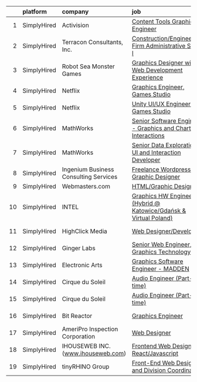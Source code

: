 

|    | platform    | company                               | job                                                                                                                                                                           | update_time   | location           |
|---:|:------------|:--------------------------------------|:------------------------------------------------------------------------------------------------------------------------------------------------------------------------------|:--------------|:-------------------|
|  1 | SimplyHired | Activision                            | [Content Tools Graphics Engineer](https://www.simplyhired.com/job/08137zmplbd4BtR7ntZdjlPDiQWe73qjqtTm_gXLiLQmadUTz1VapQ?q=graphic+engineer)                                  | Recently      | Woodland Hills, CA |
|  2 | SimplyHired | Terracon Consultants, Inc.            | [Construction/Engineering Firm Administrative Staff I](https://www.simplyhired.com/job/hIbhuePQEajbqaicTIBugLOLFrTfH1V0hvGNi2kyjfvVzfoHNU4haQ?q=graphic+engineer)             | 8d            | Dallas, TX         |
|  3 | SimplyHired | Robot Sea Monster Games               | [Graphics Designer with Web Development Experience](https://www.simplyhired.com/job/N4BO87oRG00KSi0K7Ma2m9LHGqmAvzhRS6biDsr6wLCnYBDV_MS1yw?q=graphic+engineer)                | Recently      | Remote             |
|  4 | SimplyHired | Netflix                               | [Graphics Engineer, Games Studio](https://www.simplyhired.com/job/R99sop4w15-z4eNYOl5e1cwgJA1OrxTWdlftBWBNpw8hEG9Vmc1eyw?q=graphic+engineer)                                  | Recently      | Los Angeles, CA    |
|  5 | SimplyHired | Netflix                               | [Unity UI/UX Engineer - Games Studio](https://www.simplyhired.com/job/1GLapO5RCwnxO3cGE9thmEae1R9_lP2vUPDsWM4CsX8xaZXHXz4nPw?q=graphic+engineer)                              | 8d            | Remote             |
|  6 | SimplyHired | MathWorks                             | [Senior Software Engineer - Graphics and Chart Interactions](https://www.simplyhired.com/job/1B4b94xmgKGMLTV8uiVi9GVcwtVP-R9wnLcJ0EpdiJWEeml_b0rVDg?q=graphic+engineer)       | Recently      | Natick, MA         |
|  7 | SimplyHired | MathWorks                             | [Senior Data Exploration UI and Interaction Developer](https://www.simplyhired.com/job/e984OYoBXh0fW-5YYesrVHEtLs2jX-zt0EIobGoL769lxj1M8XzSMg?q=graphic+engineer)             | Recently      | Natick, MA         |
|  8 | SimplyHired | Ingenium Business Consulting Services | [Freelance Wordpress & Graphic Designer](https://www.simplyhired.com/job/qtsjoJVMt4NjnvSjP4ZSn9MtmXVzXTogvhSLSBL7jRHL8HIe7ob3ZA?q=graphic+engineer)                           | 1d            | Remote             |
|  9 | SimplyHired | Webmasters.com                        | [HTML/Graphic Designers](https://www.simplyhired.com/job/1S2ki1F2e97xk1bn0P3q05lu3BQ0Tpk7KwB7Zii_z8pQmxmAAOWD5g?q=graphic+engineer)                                           | Recently      | Tampa, FL          |
| 10 | SimplyHired | INTEL                                 | [Graphics HW Engineer (Hybrid @ Katowice/Gdańsk & Virtual Poland)](https://www.simplyhired.com/job/PCeAOJdCI4ptqrjtYknqQosL9y9foHxmCczAWslOtLfiRPFjdfmsTQ?q=graphic+engineer) | 7d            | Remote             |
| 11 | SimplyHired | HighClick Media                       | [Web Designer/Developer](https://www.simplyhired.com/job/IPvxrNzVGVn3ioc3hI1JfMQdrmXulxXDEsfB8om2aFq_saSk4uyUEw?q=graphic+engineer)                                           | Recently      | Greenville, NC     |
| 12 | SimplyHired | Ginger Labs                           | [Senior Web Engineer, Graphics Technology](https://www.simplyhired.com/job/wWgBYFLvPNtg9CiT3e8xssL31_5wW9vBz_WSHhDid0n455TTOyGTyA?q=graphic+engineer)                         | Recently      | Remote             |
| 13 | SimplyHired | Electronic Arts                       | [Graphics Software Engineer - MADDEN](https://www.simplyhired.com/job/9nwObT7d0gw2Plni-cWzpNieR8nT74PpZ7ien_CvDteEUTH0dVaUsg?q=graphic+engineer)                              | Recently      | Orlando, FL        |
| 14 | SimplyHired | Cirque du Soleil                      | [Audio Engineer (Part-time)](https://www.simplyhired.com/job/C4yb6CsPeppH8O5g6hPNt7wr98xNGrYZT250pHXRjPWC0N33FsTkLA?q=graphic+engineer)                                       | Recently      | New York, NY       |
| 15 | SimplyHired | Cirque du Soleil                      | [Audio Engineer (Part-time)](https://www.simplyhired.com/job/C4yb6CsPeppH8O5g6hPNt7wr98xNGrYZT250pHXRjPWC0N33FsTkLA?q=graphic+engineer)                                       | Recently      | New York, NY       |
| 16 | SimplyHired | Bit Reactor                           | [Graphics Engineer](https://www.simplyhired.com/job/iKKZCO6QoBhSAik4vlGhry-k6BxcyGCE2U2H8MyVco5B_sFtQNVHJg?q=graphic+engineer)                                                | Recently      | Hunt Valley, MD    |
| 17 | SimplyHired | AmeriPro Inspection Corporation       | [Web Designer](https://www.simplyhired.com/job/IDW0OGwSAhB_FvbU88MargQ1XZYjBR0M4A_xyrtgAeC4gc8uUofsIQ?q=graphic+engineer)                                                     | Recently      | Jacksonville, FL   |
| 18 | SimplyHired | IHOUSEWEB INC. (www.ihouseweb.com)    | [Frontend Web Designer - React/Javascript](https://www.simplyhired.com/job/1rd082JQ1gpuCY1uyYw_2Kd1WqJX6t-RTYCrd0oVWB1-mv4I8ktC0g?q=graphic+engineer)                         | Recently      | Texas              |
| 19 | SimplyHired | tinyRHINO Group                       | [Front-End Web Designer and Division Coordinator](https://www.simplyhired.com/job/EAlvMXLOhp2NkxXDYYRlSJ4FM8MONISOf0TF1xu1aWqtRW3UDGIehw?q=graphic+engineer)                  | Recently      | Atlanta, GA        |